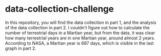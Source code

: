 # data-collection-challenge
In this repository, you will find the data collection in part 1, and the analysis of the data collection in part 2.  I couldn't figure out how to calculate the number of terrestrial days in a Martian year, but from the data, it was clear how many terrestrial years are in one Martian year, around almost 2 years.  According to NASA, a Martian year is 687 days, which is visible in the last graph in part 2.
